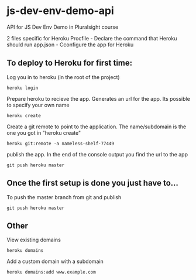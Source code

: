 # js-dev-env-demo-api
API for JS Dev Env Demo in Pluralsight course

2 files specific for Heroku
Procfile - Declare the command that Heroku should run
app.json -  Cconfigure the app for Heroku

## To deploy to Heroku for first time: 
Log you in to heroku (in the root of the project)
```shell
heroku login 
```

Prepare heroku to recieve the app. Generates an url for the app. Its possible to specify your own name
```
heroku create
```

Create a git remote to point to the application. The name/subdomain is the one you got in "heroku create"
```
heroku git:remote -a nameless-shelf-77449
```

publish the app. In the end of the console output you find the url to the app
```git
git push heroku master
```


## Once the first setup is done you just have to...
To push the master branch from git and publish
```
git push heroku master
```

## Other
View existing domains
```
heroku domains
```
Add a custom domain with a subdomain
```
heroku domains:add www.example.com
```
